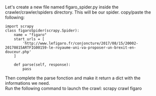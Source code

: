 Let's create a new file named figaro_spider.py inside the crawler/crawler/spiders directory. This will be our spider.
copy/paste the following:

    import scrapy
    class figaroSpider(scrapy.Spider):
        name = "figaro"
        start_urls = [
            'http://www.lefigaro.fr/conjoncture/2017/08/15/20002-20170815ARTFIG00159-le-royaume-uni-va-proposer-un-brexit-en-douceur.php'
        ]

        def parse(self, response):
            pass

Then complete the parse fonction and make it return a dict with the informations we need.  
Run the following command to launch the crawl: scrapy crawl figaro
